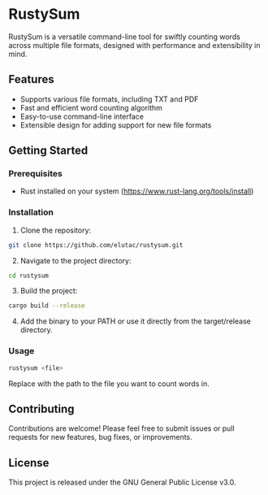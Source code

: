 # RustySum

RustySum is a versatile command-line tool for swiftly counting words across multiple file formats, designed with performance and extensibility in mind.

## Features

- Supports various file formats, including TXT and PDF
- Fast and efficient word counting algorithm
- Easy-to-use command-line interface
- Extensible design for adding support for new file formats

## Getting Started

### Prerequisites

- Rust installed on your system (https://www.rust-lang.org/tools/install)

### Installation

1. Clone the repository:

 ```bash
 git clone https://github.com/elutac/rustysum.git
 ```

2. Navigate to the project directory:

```bash
cd rustysum
```

3. Build the project:

```bash
cargo build --release
```

4. Add the binary to your PATH or use it directly from the target/release directory.

### Usage

```bash
rustysum <file>
```

Replace <file> with the path to the file you want to count words in.

## Contributing
Contributions are welcome! Please feel free to submit issues or pull requests for new features, bug fixes, or improvements.

## License
This project is released under the GNU General Public License v3.0.
